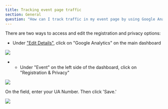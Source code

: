 ```yaml
---
title: Tracking event page traffic
section: General
question: "How can I track traffic in my event page by using Google Analytics?"
---
```


There are two ways to access and edit the registration and privacy options:

   * Under ["Edit Details"], click on "Google Analytics" on the main dashboard
   
   ![](http://i.imgur.com/uu6h3gR.png)
   
   * * Under "Event" on the left side of the dashboard, click on "Registration & Privacy"
   
   ![](http://i.imgur.com/WiSLyBA.png)

On the field, enter your UA Number. Then click 'Save.'

![](http://i.imgur.com/Gaq45GB.png)


["Edit Details"]:editing-event-details.html
